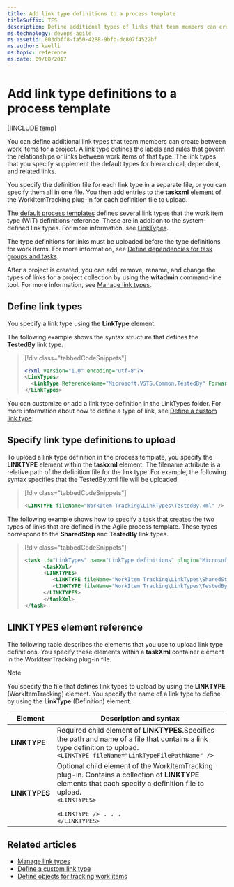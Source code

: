 ```yaml
---
title: Add link type definitions to a process template
titleSuffix: TFS
description: Define additional types of links that team members can create between work items for a project for Team Foundation Server
ms.technology: devops-agile
ms.assetid: 803dbff8-fa50-4288-9bfb-dc807f4522bf
ms.author: kaelli
ms.topic: reference
ms.date: 09/08/2017
---
```


# Add link type definitions to a process template

[!INCLUDE [temp](../../includes/customization-phase-0-and-1-plus-version-header.md)]

You can define additional link types that team members can create between work items for a project. A link type defines the labels and rules that govern the relationships or links between work items of that type. The link types that you specify supplement the default types for hierarchical, dependent, and related links.

You specify the definition file for each link type in a separate file, or you can specify them all in one file. You then add entries to the **taskxml** element of the WorkItemTracking plug-in for each definition file to upload.

The [default process templates](../../boards/work-items/guidance/choose-process.md) defines several link types that the work item type (WIT) definitions reference. These are in addition to the system-defined link types. For more information, see [LinkTypes](../xml/link-type-element-reference.md).

The type definitions for links must be uploaded before the type definitions for work items. For more information, see [Define dependencies for task groups and tasks](define-dependencies-plug-ins-groups-tasks.md).

After a project is created, you can add, remove, rename, and change the types of links for a project collection by using the **witadmin** command-line tool. For more information, see [Manage link types](../witadmin/manage-link-types.md).

<a name="create"></a>

## Define link types

You specify a link type using the **LinkType** element.

The following example shows the syntax structure that defines the **TestedBy** link type.

> [!div class="tabbedCodeSnippets"]
>
> ```XML
> <?xml version="1.0" encoding="utf-8"?>
> <LinkTypes>
>   <LinkType ReferenceName="Microsoft.VSTS.Common.TestedBy" ForwardName="Tested By" ReverseName="Tests" Topology="Dependency" />
> </LinkTypes>
> ```

You can customize or add a link type definition in the LinkTypes folder. For more information about how to define a type of link, see [Define a custom link type](../xml/define-custom-link-type.md).

<a name="upload"></a>

## Specify link type definitions to upload

To upload a link type definition in the process template, you specify the **LINKTYPE** element within the **taskxml** element. The filename attribute is a relative path of the definition file for the link type. For example, the following syntax specifies that the TestedBy.xml file will be uploaded.

> [!div class="tabbedCodeSnippets"]
>
> ```XML
> <LINKTYPE fileName="WorkItem Tracking\LinkTypes\TestedBy.xml" />
> ```

The following example shows how to specify a task that creates the two types of links that are defined in the Agile process template. These types correspond to the **SharedStep** and **TestedBy** link types.

> [!div class="tabbedCodeSnippets"]
>
> ```XML
> <task id="LinkTypes" name="LinkType definitions" plugin="Microsoft.ProjectCreationWizard.WorkItemTracking" completionMessage="Work item link types created">
>       <taskXml>
>       <LINKTYPES>
>          <LINKTYPE fileName="WorkItem Tracking\LinkTypes\SharedStep.xml" />
>          <LINKTYPE fileName="WorkItem Tracking\LinkTypes\TestedBy.xml" />
>       </LINKTYPES>
>       </taskXml>
> </task>
> ```

<a name="elements"></a>

## LINKTYPES element reference

The following table describes the elements that you use to upload link type definitions. You specify these elements within a **taskXml** container element in the WorkItemTracking plug-in file.

> [!NOTE]
> You specify the file that defines link types to upload by using the **LINKTYPE** (WorkItemTracking) element. You specify the name of a link type to define by using the **LinkType** (Definition) element.

| Element       | Description and syntax                                                                                                                                                                                                                           |
| ------------- | ------------------------------------------------------------------------------------------------------------------------------------------------------------------------------------------------------------------------------------------------ |
| **LINKTYPE**  | Required child element of **LINKTYPES**.Specifies the path and name of a file that contains a link type definition to upload.<br />`<LINKTYPE fileName="LinkTypeFilePathName" />`<br />                                                          |
| **LINKTYPES** | Optional child element of the WorkItemTracking plug-in. Contains a collection of **LINKTYPE** elements that each specify a definition file to upload.<br/><code>&lt;LINKTYPES&gt; <br/> &lt;LINKTYPE /&gt; . . . <br/>&lt;/LINKTYPES&gt; </code> |

## Related articles

- [Manage link types](../witadmin/manage-link-types.md)
- [Define a custom link type](../xml/define-custom-link-type.md)
- [Define objects for tracking work items](define-objects-track-work-items-plug-in.md)

